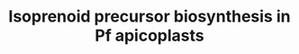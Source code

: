 ---
annotations:
- type: Disease Ontology
  value: Plasmodium falciparum malaria
- type: Disease Ontology
  value: Plasmodium falciparum malaria
- type: Disease Ontology
  value: Plasmodium falciparum malaria
- type: Pathway Ontology
  value: malaria pathway
authors:
- Egonw
- AlexanderPico
- Khanspers
- DeSl
- MaintBot
- Eweitz
description: This pathway shows a apicoplast of the Plasmodium falciparum that infected
  a human cell. The human glycolysis provides the apicoplast with nutrients for its
  isoprenoid precursor biosynthesis. This pathway is being investigated for targets
  for malaria drug leads and drugs.
last-edited: 2021-05-21
organisms:
- Plasmodium falciparum
redirect_from:
- /index.php/Pathway:WP2918
- /instance/WP2918
schema-jsonld:
- '@context': https://schema.org/
  '@id': https://wikipathways.github.io/pathways/WP2918.html
  '@type': Dataset
  creator:
    '@type': Organization
    name: WikiPathways
  description: This pathway shows a apicoplast of the Plasmodium falciparum that infected
    a human cell. The human glycolysis provides the apicoplast with nutrients for
    its isoprenoid precursor biosynthesis. This pathway is being investigated for
    targets for malaria drug leads and drugs.
  keywords:
  - IspH
  - Glycolysis
  - Glycerone-P
  - MEP
  - 2-methyl-2-(E)-butenyl diphosphate
  - DMAPP
  - IspD
  - Phosphoenolpyruvic acid
  - fosmidomycin
  - IPP
  - IspC
  - D-Glyceraldehyde 3-phosphate
  - MEPC
  - Triose-P/Pi translocator
  - CDP-ME
  - IspE
  - PEP/Pi translocator
  - DXS
  - pyruvate
  - IspF
  - MMV008138
  - IspG
  - DOXP
  - CDP-MEP
  license: CC0
  name: Isoprenoid precursor biosynthesis in Pf apicoplasts
seo: CreativeWork
title: Isoprenoid precursor biosynthesis in Pf apicoplasts
wpid: WP2918
---